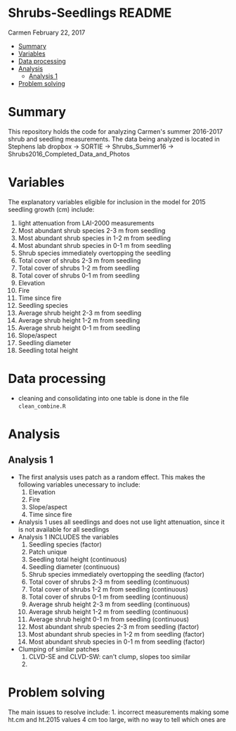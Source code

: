 Shrubs-Seedlings README
================
Carmen
February 22, 2017

-   [Summary](#summary)
-   [Variables](#variables)
-   [Data processing](#data-processing)
-   [Analysis](#analysis)
    -   [Analysis 1](#analysis-1)
-   [Problem solving](#problem-solving)

Summary
=======

This repository holds the code for analyzing Carmen's summer 2016-2017 shrub and seedling measurements. The data being analyzed is located in Stephens lab dropbox -&gt; SORTIE -&gt; Shrubs\_Summer16 -&gt; Shrubs2016\_Completed\_Data\_and\_Photos

Variables
=========

The explanatory variables eligible for inclusion in the model for 2015 seedling growth (cm) include:

1.  light attenuation from LAI-2000 measurements
2.  Most abundant shrub species 2-3 m from seedling
3.  Most abundant shrub species in 1-2 m from seedling
4.  Most abundant shrub species in 0-1 m from seedling
5.  Shrub species immediately overtopping the seedling
6.  Total cover of shrubs 2-3 m from seedling
7.  Total cover of shrubs 1-2 m from seedling
8.  Total cover of shrubs 0-1 m from seedling
9.  Elevation
10. Fire
11. Time since fire
12. Seedling species
13. Average shrub height 2-3 m from seedling
14. Average shrub height 1-2 m from seedling
15. Average shrub height 0-1 m from seedling
16. Slope/aspect
17. Seedling diameter
18. Seedling total height

Data processing
===============

-   cleaning and consolidating into one table is done in the file `clean_combine.R`

Analysis
========

Analysis 1
----------

-   The first analysis uses patch as a random effect. This makes the following variables unecessary to include:
    1.  Elevation
    2.  Fire
    3.  Slope/aspect
    4.  Time since fire
-   Analysis 1 uses all seedlings and does not use light attenuation, since it is not available for all seedlings
-   Analysis 1 INCLUDES the variables
    1.  Seedling species (factor)
    2.  Patch unique
    3.  Seedling total height (continuous)
    4.  Seedling diameter (continuous)
    5.  Shrub species immediately overtopping the seedling (factor)
    6.  Total cover of shrubs 2-3 m from seedling (continuous)
    7.  Total cover of shrubs 1-2 m from seedling (continuous)
    8.  Total cover of shrubs 0-1 m from seedling (continuous)
    9.  Average shrub height 2-3 m from seedling (continuous)
    10. Average shrub height 1-2 m from seedling (continuous)
    11. Average shrub height 0-1 m from seedling (continuous)
    12. Most abundant shrub species 2-3 m from seedling (factor)
    13. Most abundant shrub species in 1-2 m from seedling (factor)
    14. Most abundant shrub species in 0-1 m from seedling (factor)
-   Clumping of similar patches
    1.  CLVD-SE and CLVD-SW: can't clump, slopes too similar
    2.  

Problem solving
===============

The main issues to resolve include: 1. incorrect measurements making some ht.cm and ht.2015 values 4 cm too large, with no way to tell which ones are
